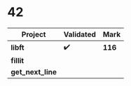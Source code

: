 # 42

Project | Validated | Mark |
----------  | ------------- | -------- |
**libft**   | :heavy_check_mark: | **116** |
**fillit**  | | |
**get_next_line** | | |

